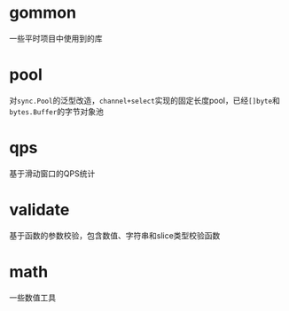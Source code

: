 # gommon
一些平时项目中使用到的库

# pool 
对`sync.Pool`的泛型改造，`channel+select`实现的固定长度pool，已经`[]byte`和`bytes.Buffer`的字节对象池

# qps
基于滑动窗口的QPS统计

# validate
基于函数的参数校验，包含数值、字符串和slice类型校验函数

# math
一些数值工具